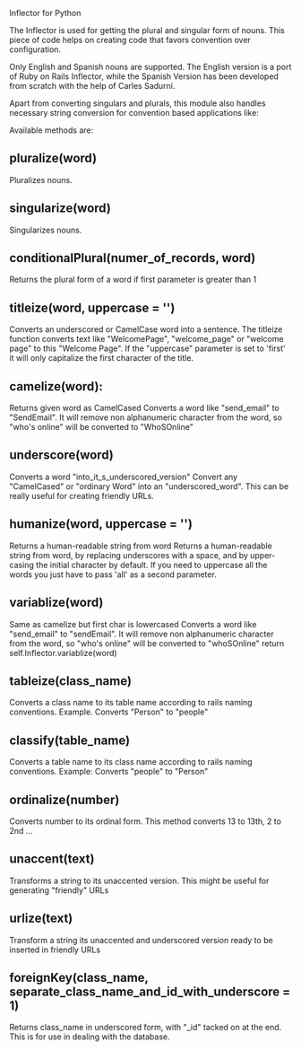 Inflector for Python

The Inflector is used for getting the plural and singular form of nouns. This piece of code helps on creating code that favors convention over configuration.

Only English and Spanish nouns are supported. The English version is a port of Ruby on Rails Inflector, while the Spanish Version has been developed from scratch with the help of Carles Sadurní.

Apart from converting singulars and plurals, this module also handles necessary string conversion for convention based applications like:

Available methods are:

## pluralize(word)

Pluralizes nouns.

## singularize(word)

Singularizes nouns.

## conditionalPlural(numer_of_records, word)

Returns the plural form of a word if first parameter is greater than 1

## titleize(word, uppercase = '')

Converts an underscored or CamelCase word into a sentence.
The titleize function converts text like "WelcomePage",
"welcome_page" or  "welcome page" to this "Welcome Page".
If the "uppercase" parameter is set to 'first' it will only
capitalize the first character of the title.

## camelize(word):

Returns given word as CamelCased
Converts a word like "send_email" to "SendEmail". It
will remove non alphanumeric character from the word, so
"who's online" will be converted to "WhoSOnline"

## underscore(word)

Converts a word "into_it_s_underscored_version"
Convert any "CamelCased" or "ordinary Word" into an
"underscored_word".
This can be really useful for creating friendly URLs.

## humanize(word, uppercase = '')

Returns a human-readable string from word
Returns a human-readable string from word, by replacing
underscores with a space, and by upper-casing the initial
character by default.
If you need to uppercase all the words you just have to
pass 'all' as a second parameter.


## variablize(word)

Same as camelize but first char is lowercased
Converts a word like "send_email" to "sendEmail". It
will remove non alphanumeric character from the word, so
"who's online" will be converted to "whoSOnline"
return self.Inflector.variablize(word)

## tableize(class_name)

Converts a class name to its table name according to rails
naming conventions. Example. Converts "Person" to "people" 

## classify(table_name)

Converts a table name to its class name according to rails
naming conventions. Example: Converts "people" to "Person" 

## ordinalize(number)
Converts number to its ordinal form.
This method converts 13 to 13th, 2 to 2nd ...

## unaccent(text)

Transforms a string to its unaccented version. 
This might be useful for generating "friendly" URLs

## urlize(text)

Transform a string its unaccented and underscored
version ready to be inserted in friendly URLs

## foreignKey(class_name, separate_class_name_and_id_with_underscore = 1)

Returns class_name in underscored form, with "_id" tacked on at the end. 
This is for use in dealing with the database.
